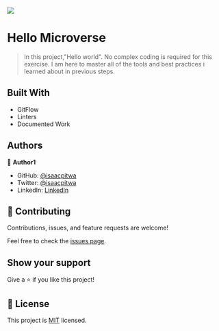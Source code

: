 ![](https://img.shields.io/badge/Microverse-blueviolet)

# Hello Microverse

> In this project,"Hello world". No complex coding is required for this exercise. I am  here  to master all of the tools and best practices i learned about in previous steps.


## Built With

- GitFlow
- Linters
- Documented Work



## Authors

👤 **Author1**

- GitHub: [@isaacpitwa](https://github.com/isaacpitwa)
- Twitter: [@isaacpitwa](https://twitter.com/isaacpitwa)
- LinkedIn: [LinkedIn](https://linkedin.com/in/isaac-pitwa)


## 🤝 Contributing

Contributions, issues, and feature requests are welcome!

Feel free to check the [issues page](../../issues/).

## Show your support

Give a ⭐️ if you like this project!


## 📝 License

This project is [MIT](./MIT.md) licensed.